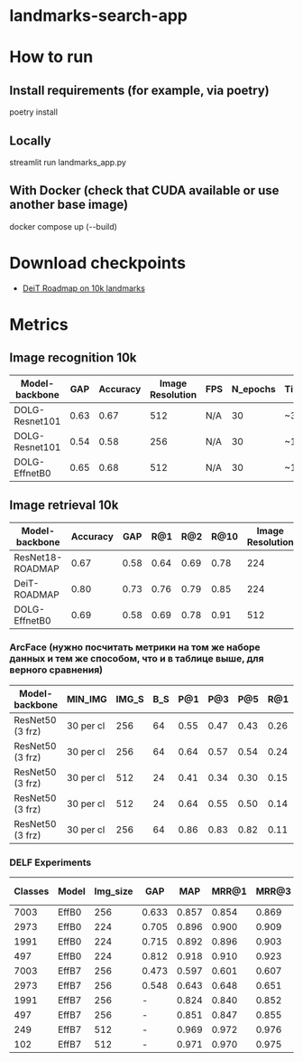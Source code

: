 # landmarks-search-app

# How to run
## Install requirements (for example, via poetry)
poetry install

## Locally
streamlit run landmarks_app.py

## With Docker (check that CUDA available or use another base image)
docker compose up (--build)

# Download checkpoints
- [DeiT Roadmap on 10k landmarks](https://drive.google.com/file/d/1VNXP6X7YCUmzR9QGnm0Gwxy6MW3DHrOw/view?usp=share_link)

# Metrics
## Image recognition 10k
|Model-backbone|GAP |Accuracy|Image Resolution|FPS   |N_epochs|Time(epoch)|
|--------------|----|--------|----------------|------|--------|-----------|
|DOLG-Resnet101|0.63|0.67    |512             |N/A   |30      |~3h        |
|DOLG-Resnet101|0.54|0.58    |256             |N/A   |30      |~1h        |
|DOLG-EffnetB0 |0.65|0.68    |512             |N/A   |30      |~1h        |

## Image retrieval 10k 
|Model-backbone   |Accuracy |GAP |R@1 |R@2 |R@10|Image Resolution|FPS   |N_epochs|Time(epoch)|
|-----------------|---------|----|----|----|----|----------------|------|--------|-----------|
|ResNet18-ROADMAP |0.67     |0.58|0.64|0.69|0.78|224             |371.2 |1000    |~5 min   |
|DeiT-ROADMAP     |0.80     |0.73|0.76|0.79|0.85|224             |156.7 |1000    |~5 min     |
|DOLG-EffnetB0    |0.69     |0.58|0.69|0.78|0.91|512             |N/A   |30      |~1 h       |

### ArcFace (нужно посчитать метрики на том же наборе данных и тем же способом, что и в таблице выше, для верного сравнения)
|Model-backbone  |MIN_IMG  |IMG_S|B_S|P@1 |P@3 |P@5 |R@1 |R@3 |R@5 |N_ep|Time(ep)|
|----------------|---------|-----|---|----|----|----|----|----|----|----|--------|
|ResNet50 (3 frz)|30 per cl|256  |64 |0.55|0.47|0.43|0.26|0.66|1.0 |4   |11 min  |
|ResNet50 (3 frz)|30 per cl|256  |64 |0.64|0.57|0.54|0.24|0.64|1.0 |15  |11 min  |
|ResNet50 (3 frz)|30 per cl|512  |24 |0.41|0.34|0.30|0.15|0.40|0.6 |4   |43 min  |
|ResNet50 (3 frz)|30 per cl|512  |24 |0.64|0.55|0.50|0.14|0.38|0.58|15  |43 min  |
|ResNet50 (3 frz)|30 per cl|256  |64 |0.86|0.83|0.82|0.11|0.31|0.52|15  |4.5 min |


### DELF Experiments
| Classes 	| Model 	| Img_size 	| GAP   	| MAP   	| MRR@1 	| MRR@3 	| MRR@5 	| P@1 	| P@3 	| P@5 	| RAM required 	|
|-----------	|-------	|----------	|-------	|-------	|-------	|-------	|-------	|-------------	|-------------	|-------------	|--------------	|
| 7003      	| EffB0 	| 256      	| 0.633 	| 0.857 	| 0.854 	| 0.869 	| 0.876 	| 0.854       	| 0.738       	| 0.644       	| 32 Gb        	|
| 2973      	| EffB0 	| 224      	| 0.705 	| 0.896 	| 0.900 	| 0.909 	| 0.913 	| 0.900       	| 0.799       	| 0.716       	| 24 Gb        	|
| 1991      	| EffB0 	| 224      	| 0.715 	| 0.892 	| 0.896 	| 0.903 	| 0.907 	| 0.896       	| 0.801       	| 0.724       	| 16 Gb        	|
| 497       	| EffB0 	| 224      	| 0.812 	| 0.918 	| 0.910 	| 0.923 	| 0.929 	| 0.910       	| 0.870       	| 0.821       	| < 8 Gb         	|
| 7003      	| EffB7 	| 256      	| 0.473 	| 0.597 	| 0.601 	| 0.607 	| 0.610 	| 0.601       	| 0.556       	| 0.531       	| 32 Gb        	|
| 2973      	| EffB7 	| 256      	| 0.548 	| 0.643 	| 0.648 	| 0.651 	| 0.652 	| 0.648       	| 0.613       	| 0.590       	| 24 Gb        	|
| 1991      	| EffB7 	| 256      	| -     	| 0.824 	| 0.840 	| 0.852 	| 0.857 	| 0.840       	| 0.727       	| 0.639       	| 16 Gb        	|
| 497       	| EffB7 	| 256      	| -     	| 0.851 	| 0.847 	| 0.855 	| 0.861 	| 0.847       	| 0.823       	| 0.811       	| < 8 Gb         	|
| 249       	| EffB7 	| 512      	| -     	| 0.969 	| 0.972 	| 0.976 	| 0.977 	| 0.972       	| 0.935       	| 0.880       	| < 8 Gb       	|
| 102       	| EffB7 	| 512      	| -     	| 0.971 	| 0.970 	| 0.975 	| 0.976 	| 0.970       	| 0.951       	| 0.926       	| < 8 Gb       	|
